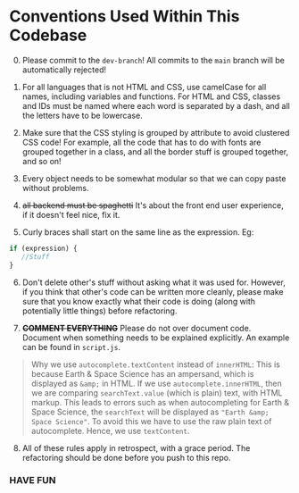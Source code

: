 ﻿# Conventions Used Within This Codebase

0. Please commit to the `dev-branch`! All commits to the `main` branch will be automatically rejected!

1. For all languages that is not HTML and CSS, use camelCase for all names, including variables and functions. For HTML and CSS, classes and IDs must be named where each word is separated by a dash, and all the letters have to be lowercase.

2. Make sure that the CSS styling is grouped by attribute to avoid clustered CSS code! For example, all the code that has to do with fonts are grouped together in a class, and all the border stuff is grouped together, and so on! 

3. Every object needs to be somewhat modular so that we can copy paste without problems.

4. ~~all backend must be spaghetti~~ It's about the front end user experience, if it doesn't feel nice, fix it.

5. Curly braces shall start on the same line as the expression. Eg:
```js
if (expression) {
   //Stuff
}
```

6. Don't delete other's stuff without asking what it was used for. However, if you think that other's code can be written more cleanly, please make sure that you know exactly what their code is doing (along with potentially little things) before refactoring.

7. ~~**COMMENT EVERYTHING**~~ Please do not over document code. Document when something needs to be explained explicitly. An example can be found in `script.js`.
>   Why we use `autocomplete.textContent` instead of `innerHTML`: This is because Earth & Space Science has an ampersand, which is displayed as `&amp;` in HTML. If we use `autocomplete.innerHTML`, then we are comparing `searchText.value` (which is plain) text, with HTML markup. This leads to errors such as when autocompleting for Earth & Space Science, the `searchText` will be displayed as `"Earth &amp; Space Science"`. To avoid this we have to use the raw plain text of autocomplete. Hence, we use `textContent`.

8. All of these rules apply in retrospect, with a grace period. The refactoring should be done before you push to this repo.

### HAVE FUN
